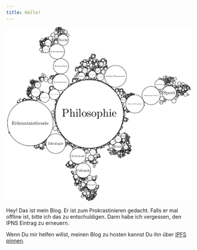 ```yaml
---
title: Hallo!
---
```


![](wikipedia-tree.png)

Hey! Das ist mein Blog. Er ist zum Prokrastinieren gedacht. Falls er mal offline ist, bitte ich das zu entschuldigen. Dann habe ich vergessen, den IPNS Eintrag zu erneuern. 

Wenn Du mir helfen willst, meinen Blog zu hosten kannst Du ihn über [IPFS pinnen](posts/2016-09-23-blog-ueber-ipfs-pinnen.html).

